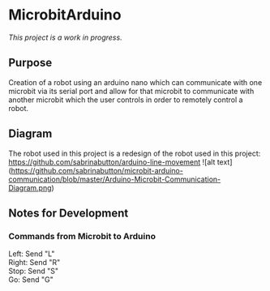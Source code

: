 # MicrobitArduino
*This project is a work in progress.*

## Purpose
Creation of a robot using an arduino nano which can communicate with one microbit via its serial port and allow for that microbit to communicate with another microbit which the user controls in order to remotely control a robot.

## Diagram
The robot used in this project is a redesign of the robot used in this project: https://github.com/sabrinabutton/arduino-line-movement
![alt text] (https://github.com/sabrinabutton/microbit-arduino-communication/blob/master/Arduino-Microbit-Communication-Diagram.png)

## Notes for Development
### Commands from Microbit to Arduino
Left: Send "L"  
Right: Send "R"  
Stop: Send "S"  
Go: Send "G"  


